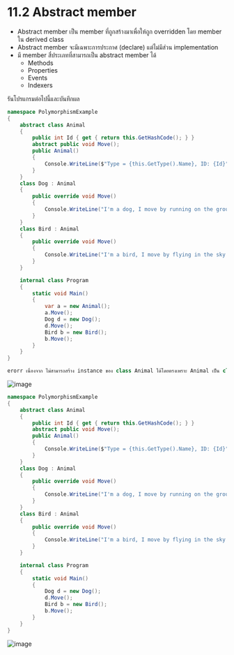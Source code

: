 # 11.2 Abstract member

- Abstract member เป็น member ที่ถูกสร้างมาเพื่อให้ถูก overridden โดย member ใน derived class
- Abstract member จะมีเฉพาะการประกาศ (declare) แต่ไม่มีส่วน implementation
- มี member สี่ประเภทที่สามารถเป็น abstract member ได้
  - Methods
  - Properties
  - Events
  - Indexers 

รันโปรแกรมต่อไปนี้และบันทึกผล

```cs
namespace PolymorphismExample
{
    abstract class Animal
    { 
        public int Id { get { return this.GetHashCode(); } }
        abstract public void Move();
        public Animal()
        {
            Console.WriteLine($"Type = {this.GetType().Name}, ID: {Id}");
        }
    }
    class Dog : Animal 
    {
        public override void Move()
        {
            Console.WriteLine("I'm a dog, I move by running on the ground.");
        }
    }
    class Bird : Animal
    {
        public override void Move()
        {
            Console.WriteLine("I'm a bird, I move by flying in the sky.");
        }
    }

    internal class Program
    {
        static void Main()
        {
            var a = new Animal();
            a.Move();
            Dog d = new Dog();
            d.Move();
            Bird b = new Bird();
            b.Move();
        }
    }
}
```

```cs
erorr เนื่องจาก ไม่สามารถสร้าง instance ของ class Animal ได้โดยตรงเพราะ Animal เป็น class abstract ที่ต้องถูกเรียกใช้ผ่าน instance ของ derived class เท่านั้น
```

![image](https://github.com/CHAIYAPRUK/Week-11/assets/115066395/50a4bad0-5b54-44c4-8827-ceaaef2b15ab)

```cs
namespace PolymorphismExample
{
    abstract class Animal
    {
        public int Id { get { return this.GetHashCode(); } }
        abstract public void Move();
        public Animal()
        {
            Console.WriteLine($"Type = {this.GetType().Name}, ID: {Id}");
        }
    }
    class Dog : Animal
    {
        public override void Move()
        {
            Console.WriteLine("I'm a dog, I move by running on the ground.");
        }
    }
    class Bird : Animal
    {
        public override void Move()
        {
            Console.WriteLine("I'm a bird, I move by flying in the sky.");
        }
    }

    internal class Program
    {
        static void Main()
        {
            Dog d = new Dog();
            d.Move();
            Bird b = new Bird();
            b.Move();
        }
    }
}
```

![image](https://github.com/CHAIYAPRUK/Week-11/assets/115066395/9c2321df-b7ac-4933-a4f6-9cbe548916ea)
